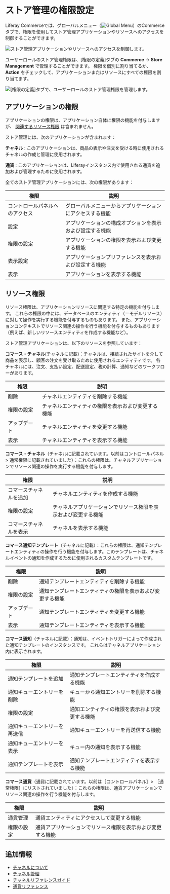 # ストア管理の権限設定

Liferay Commerceでは、グローバルメニュー（![Global Menu](../../images/icon-applications-menu.png)）のCommerceタブで、権限を使用してストア管理アプリケーションやリソースへのアクセスを制御することができます。

![ストア管理アプリケーションやリソースへのアクセスを制御します。](./store-management-permissions/images/01.png)

ユーザーロールのストア管理権限は、[権限の定義]タブの **Commerce** &rarr; **Store Management** で管理することができます。  権限を個別に割り当てるか、 **Action** をチェックして、アプリケーションまたはリソースにすべての権限を割り当てます。

![ [権限の定義]タブで、ユーザーロールのストア管理権限を管理します。](./store-management-permissions/images/02.png)

<a name="application-permissions" />

## アプリケーションの権限

アプリケーションの権限は、アプリケーション自体に権限の機能を付与しますが、 [関連するリソース権限](#resource-permissions) は含まれません。

ストア管理には、次のアプリケーションが含まれます：

**チャネル** : このアプリケーションは、商品の表示や注文を受ける時に使用されるチャネルの作成と管理に使用されます。

**通貨** : このアプリケーションは、Liferayインスタンス内で使用される通貨を追加および管理するために使用されます。

全てのストア管理アプリケーションには、次の権限があります：

| 権限              | 説明                           |
| --------------- | ---------------------------- |
| コントロールパネルへのアクセス | グローバルメニューからアプリケーションにアクセスする機能 |
| 設定              | アプリケーションの構成オプションを表示および設定する機能 |
| 権限の設定           | アプリケーションの権限を表示および変更する機能      |
| 表示設定            | アプリケーションプリファレンスを表示および設定する機能  |
| 表示              | アプリケーションを表示する機能              |

<a name="resource-permissions" />

## リソース権限

リソース権限は、アプリケーションリソースに関連する特定の機能を付与します。 これらの権限の中には、データベースのエンティティ（＝モデルリソース）に対して操作を実行する機能を付与するものもあります。 また、アプリケーションコンテキストでリソース関連の操作を行う機能を付与するものもあります（例えば、新しいリソースエンティティを作成する機能など）。

ストア管理アプリケーションは、以下のリソースを参照しています：

**コマース・チャネル**(チャネルに記載)：チャネルは、接続されたサイトを介して商品を表示し、顧客の注文を受け取るために使用されるエンティティです。 各チャネルには、注文、支払い設定、配送設定、税の計算、通知などのワークフローがあります。

| 権限     | 説明                        |
| ------ | ------------------------- |
| 削除     | チャネルエンティティを削除する機能         |
| 権限の設定  | チャネルエンティティの権限を表示および変更する機能 |
| アップデート | チャネルエンティティを変更する機能         |
| 表示     | チャネルエンティティを表示する機能         |

**コマース・チャネル**（チャネルに記載されています。以前はコントロールパネル > 通常権限に記載されていました）：これらの権限は、チャネルアプリケーションでリソース関連の操作を実行する機能を付与します。

| 権限          | 説明                              |
| ----------- | ------------------------------- |
| コマースチャネルを追加 | チャネルエンティティを作成する機能               |
| 権限の設定       | チャネルアプリケーションでリソース権限を表示および変更する機能 |
| コマースチャネルを表示 | チャネルを表示する機能                     |

**コマース通知テンプレート**（チャネルに記載）：これらの権限は、通知テンプレートエンティティの操作を行う機能を付与します。このテンプレートは、チャネルイベントの通知を作成するために使用されるカスタムテンプレートです。

| 権限     | 説明                            |
| ------ | ----------------------------- |
| 削除     | 通知テンプレートエンティティを削除する機能         |
| 権限の設定  | 通知テンプレートエンティティの権限を表示および変更する機能 |
| アップデート | 通知テンプレートエンティティを変更する機能         |
| 表示     | 通知テンプレートエンティティを表示する機能         |

**コマース通知**（チャネルに記載）：通知は、イベントトリガーによって作成された通知テンプレートのインスタンスです。 これらはチャネルアプリケーション内に表示されます。

| 権限             | 説明                      |
| -------------- | ----------------------- |
| 通知テンプレートを追加    | 通知テンプレートエンティティを作成する機能   |
| 通知キューエントリーを削除  | キューから通知エントリーを削除する機能     |
| 権限の設定          | 通知エンティティの権限を表示および変更する機能 |
| 通知キューエントリーを再送信 | 通知キューエントリーを再送信する機能      |
| 通知キューエントリーを表示  | キュー内の通知を表示する機能          |
| 通知テンプレートを表示    | 通知テンプレートエンティティを表示する機能   |

**コマース通貨**（通貨に記載されています。以前は［コントロールパネル］> ［通常権限］にリストされていました）：これらの権限は、通貨アプリケーションでリソース関連の操作を行う機能を付与します。

| 権限    | 説明                            |
| ----- | ----------------------------- |
| 通貨管理  | 通貨エンティティにアクセスして変更する機能         |
| 権限の設定 | 通貨アプリケーションでリソース権限を表示および変更する機能 |

<a name="additional-information" />

## 追加情報

* [チャネルについて](../../starting-a-store/channels/introduction-to-channels.md)
* [チャネル管理](../../starting-a-store/channels/managing-channels.md)
* [チャネルリファレンスガイド](../../starting-a-store/channels/channels-reference-guide.md)
* [通貨リファレンス](../../store-administration/currencies/currencies-reference.md)
